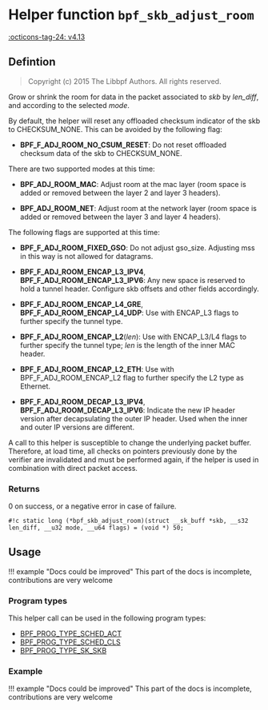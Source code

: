 # Helper function `bpf_skb_adjust_room`

<!-- [FEATURE_TAG](bpf_skb_adjust_room) -->
[:octicons-tag-24: v4.13](https://github.com/torvalds/linux/commit/2be7e212d5419a400d051c84ca9fdd083e5aacac)
<!-- [/FEATURE_TAG] -->

## Defintion

> Copyright (c) 2015 The Libbpf Authors. All rights reserved.


<!-- [HELPER_FUNC_DEF] -->
Grow or shrink the room for data in the packet associated to _skb_ by _len_diff_, and according to the selected _mode_.

By default, the helper will reset any offloaded checksum indicator of the skb to CHECKSUM_NONE. This can be avoided by the following flag:

* **BPF_F_ADJ_ROOM_NO_CSUM_RESET**: Do not reset offloaded
  checksum data of the skb to CHECKSUM_NONE.

There are two supported modes at this time:

* **BPF_ADJ_ROOM_MAC**: Adjust room at the mac layer
  (room space is added or removed between the layer 2 and   layer 3 headers).

* **BPF_ADJ_ROOM_NET**: Adjust room at the network layer
  (room space is added or removed between the layer 3 and   layer 4 headers).

The following flags are supported at this time:

* **BPF_F_ADJ_ROOM_FIXED_GSO**: Do not adjust gso_size.
  Adjusting mss in this way is not allowed for datagrams.

* **BPF_F_ADJ_ROOM_ENCAP_L3_IPV4**,
  **BPF_F_ADJ_ROOM_ENCAP_L3_IPV6**:   Any new space is reserved to hold a tunnel header.   Configure skb offsets and other fields accordingly.

* **BPF_F_ADJ_ROOM_ENCAP_L4_GRE**,
  **BPF_F_ADJ_ROOM_ENCAP_L4_UDP**:   Use with ENCAP_L3 flags to further specify the tunnel type.

* **BPF_F_ADJ_ROOM_ENCAP_L2**(_len_):
  Use with ENCAP_L3/L4 flags to further specify the tunnel   type; _len_ is the length of the inner MAC header.

* **BPF_F_ADJ_ROOM_ENCAP_L2_ETH**:
  Use with BPF_F_ADJ_ROOM_ENCAP_L2 flag to further specify the   L2 type as Ethernet.

* **BPF_F_ADJ_ROOM_DECAP_L3_IPV4**,
  **BPF_F_ADJ_ROOM_DECAP_L3_IPV6**:   Indicate the new IP header version after decapsulating the outer   IP header. Used when the inner and outer IP versions are different.

A call to this helper is susceptible to change the underlying packet buffer. Therefore, at load time, all checks on pointers previously done by the verifier are invalidated and must be performed again, if the helper is used in combination with direct packet access.

### Returns

0 on success, or a negative error in case of failure.

`#!c static long (*bpf_skb_adjust_room)(struct __sk_buff *skb, __s32 len_diff, __u32 mode, __u64 flags) = (void *) 50;`
<!-- [/HELPER_FUNC_DEF] -->

## Usage

!!! example "Docs could be improved"
    This part of the docs is incomplete, contributions are very welcome

### Program types

This helper call can be used in the following program types:

<!-- DO NOT EDIT MANUALLY -->
<!-- [HELPER_FUNC_PROG_REF] -->
 * [BPF_PROG_TYPE_SCHED_ACT](../program-type/BPF_PROG_TYPE_SCHED_ACT.md)
 * [BPF_PROG_TYPE_SCHED_CLS](../program-type/BPF_PROG_TYPE_SCHED_CLS.md)
 * [BPF_PROG_TYPE_SK_SKB](../program-type/BPF_PROG_TYPE_SK_SKB.md)
<!-- [/HELPER_FUNC_PROG_REF] -->

### Example

!!! example "Docs could be improved"
    This part of the docs is incomplete, contributions are very welcome
